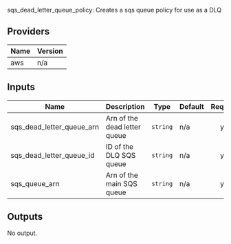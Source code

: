 sqs\_dead\_letter\_queue\_policy: Creates a sqs queue policy for use as a DLQ

## Providers

| Name | Version |
|------|---------|
| aws | n/a |

## Inputs

| Name | Description | Type | Default | Required |
|------|-------------|------|---------|:--------:|
| sqs\_dead\_letter\_queue\_arn | Arn of the dead letter queue | `string` | n/a | yes |
| sqs\_dead\_letter\_queue\_id | ID of the DLQ SQS queue | `string` | n/a | yes |
| sqs\_queue\_arn | Arn of the main SQS queue | `string` | n/a | yes |

## Outputs

No output.

